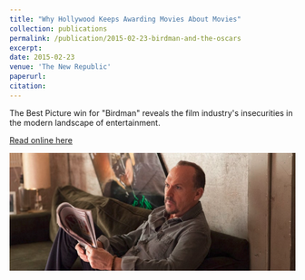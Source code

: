 ```yaml
---
title: "Why Hollywood Keeps Awarding Movies About Movies"
collection: publications
permalink: /publication/2015-02-23-birdman-and-the-oscars
excerpt:
date: 2015-02-23
venue: 'The New Republic'
paperurl:
citation:
---
```

The Best Picture win for "Birdman" reveals the film industry's insecurities in the modern landscape of entertainment.

[Read online here](https://newrepublic.com/article/121127/oscars-new-love-movies-about-movies-shows-hollywoods-anxiety)

![](/images/birdman.png)
